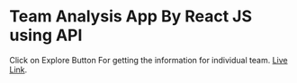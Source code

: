 

# Team Analysis App By React JS using API
Click on Explore Button For getting the information for individual team.
[Live Link](https://zen-hoover-00aecd.netlify.app/).